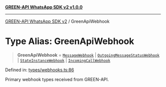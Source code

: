 [**GREEN-API WhatsApp SDK v2 v1.0.0**](../README.md)

***

[GREEN-API WhatsApp SDK v2](../globals.md) / GreenApiWebhook

# Type Alias: GreenApiWebhook

> **GreenApiWebhook** = [`MessageWebhook`](../interfaces/MessageWebhook.md) \| [`OutgoingMessageStatusWebhook`](../interfaces/OutgoingMessageStatusWebhook.md) \| [`StateInstanceWebhook`](../interfaces/StateInstanceWebhook.md) \| [`IncomingCallWebhook`](../interfaces/IncomingCallWebhook.md)

Defined in: [types/webhooks.ts:86](https://github.com/green-api/whatsapp-api-client-js-v2/blob/6c31521abaa4e85365f3538298181cae99417bce/src/types/webhooks.ts#L86)

Primary webhook types received from GREEN-API.
